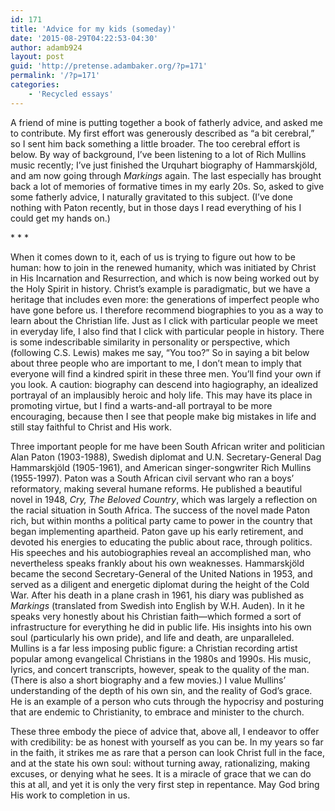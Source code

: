 ```yaml
---
id: 171
title: 'Advice for my kids (someday)'
date: '2015-08-29T04:22:53-04:30'
author: adamb924
layout: post
guid: 'http://pretense.adambaker.org/?p=171'
permalink: '/?p=171'
categories:
    - 'Recycled essays'
---
```


A friend of mine is putting together a book of fatherly advice, and asked me to contribute. My first effort was generously described as “a bit cerebral,” so I sent him back something a little broader. The too cerebral effort is below. By way of background, I’ve been listening to a lot of Rich Mullins music recently; I’ve just finished the Urquhart biography of Hammarskjöld, and am now going through *Markings* again. The last especially has brought back a lot of memories of formative times in my early 20s. So, asked to give some fatherly advice, I naturally gravitated to this subject. (I’ve done nothing with Paton recently, but in those days I read everything of his I could get my hands on.)

\* \* \*

When it comes down to it, each of us is trying to figure out how to be human: how to join in the renewed humanity, which was initiated by Christ in His Incarnation and Resurrection, and which is now being worked out by the Holy Spirit in history. Christ’s example is paradigmatic, but we have a heritage that includes even more: the generations of imperfect people who have gone before us. I therefore recommend biographies to you as a way to learn about the Christian life. Just as I click with particular people we meet in everyday life, I also find that I click with particular people in history. There is some indescribable similarity in personality or perspective, which (following C.S. Lewis) makes me say, “You too?” So in saying a bit below about three people who are important to me, I don’t mean to imply that everyone will find a kindred spirit in these three men. You’ll find your own if you look. A caution: biography can descend into hagiography, an idealized portrayal of an implausibly heroic and holy life. This may have its place in promoting virtue, but I find a warts-and-all portrayal to be more encouraging, because then I see that people make big mistakes in life and still stay faithful to Christ and His work.

Three important people for me have been South African writer and politician Alan Paton (1903-1988), Swedish diplomat and U.N. Secretary-General Dag Hammarskjöld (1905-1961), and American singer-songwriter Rich Mullins (1955-1997). Paton was a South African civil servant who ran a boys’ reformatory, making several humane reforms. He published a beautiful novel in 1948, *Cry, The Beloved Country*, which was largely a reflection on the racial situation in South Africa. The success of the novel made Paton rich, but within months a political party came to power in the country that began implementing apartheid. Paton gave up his early retirement, and devoted his energies to educating the public about race, through politics. His speeches and his autobiographies reveal an accomplished man, who nevertheless speaks frankly about his own weaknesses. Hammarskjöld became the second Secretary-General of the United Nations in 1953, and served as a diligent and energetic diplomat during the height of the Cold War. After his death in a plane crash in 1961, his diary was published as *Markings* (translated from Swedish into English by W.H. Auden). In it he speaks very honestly about his Christian faith—which formed a sort of infrastructure for everything he did in public life. His insights into his own soul (particularly his own pride), and life and death, are unparalleled. Mullins is a far less imposing public figure: a Christian recording artist popular among evangelical Christians in the 1980s and 1990s. His music, lyrics, and concert transcripts, however, speak to the quality of the man. (There is also a short biography and a few movies.) I value Mullins’ understanding of the depth of his own sin, and the reality of God’s grace. He is an example of a person who cuts through the hypocrisy and posturing that are endemic to Christianity, to embrace and minister to the church.

These three embody the piece of advice that, above all, I endeavor to offer with credibility: be as honest with yourself as you can be. In my years so far in the faith, it strikes me as rare that a person can look Christ full in the face, and at the state his own soul: without turning away, rationalizing, making excuses, or denying what he sees. It is a miracle of grace that we can do this at all, and yet it is only the very first step in repentance. May God bring His work to completion in us.